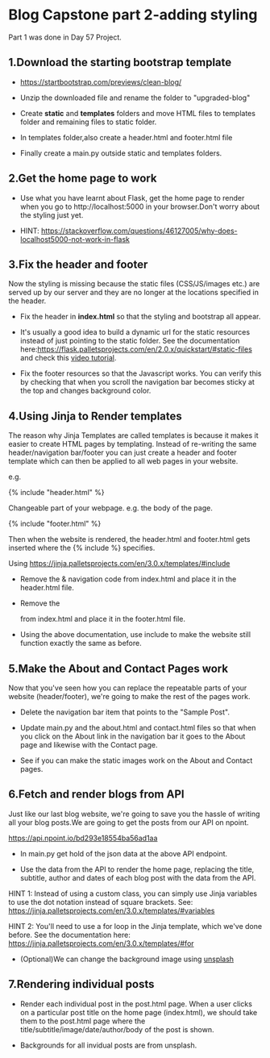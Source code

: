 # Blog Capstone part 2-adding styling

Part 1 was done in Day 57 Project.

## 1.Download the starting bootstrap template

* https://startbootstrap.com/previews/clean-blog/

* Unzip the downloaded file and rename the folder to "upgraded-blog"

* Create **static** and **templates** folders and move HTML files to templates folder and remaining files to static folder.

* In templates folder,also create a header.html and footer.html file 

* Finally create a main.py outside static and templates folders.

## 2.Get the home page to work

* Use what you have learnt about Flask, get the home page to render when you go to http://localhost:5000 in your browser.Don't worry about the styling just yet.

* HINT: https://stackoverflow.com/questions/46127005/why-does-localhost5000-not-work-in-flask

## 3.Fix the header and footer

Now the styling is missing because the static files (CSS/JS/images etc.) are served up by our server and they are no longer at the locations specified in the header.

* Fix the header in **index.html** so that the styling and bootstrap all appear. 

* It's usually a good idea to build a dynamic url for the static resources instead of just pointing to the static folder. See the documentation here:https://flask.palletsprojects.com/en/2.0.x/quickstart/#static-files and check this [video tutorial](https://www.youtube.com/watch?v=O5m6lNy3w-g).

* Fix the footer resources so that the Javascript works. You can verify this by checking that when you scroll the navigation bar becomes sticky at the top and changes background color.

## 4.Using Jinja to Render templates

The reason why Jinja Templates are called templates is because it makes it easier to create HTML pages by templating. Instead of re-writing the same header/navigation bar/footer you can just create a header and footer template which can then be applied to all web pages in your website.

e.g.

{% include "header.html" %}

Changeable part of your webpage. e.g. the body of the page.

{% include "footer.html" %}

Then when the website is rendered, the header.html and footer.html gets inserted where the {% include %} specifies.

Using https://jinja.palletsprojects.com/en/3.0.x/templates/#include

* Remove the <head> & navigation code from index.html and place it in the header.html file.

* Remove the <footer> from index.html and place it in the footer.html file.

* Using the above documentation, use include to make the website still function exactly the same as before.

## 5.Make the About and Contact Pages work

Now that you've seen how you can replace the repeatable parts of your website (header/footer), we're going to make the rest of the pages work.

* Delete the navigation bar item that points to the "Sample Post".

* Update main.py and the about.html and contact.html files so that when you click on the About link in the navigation bar it goes to the About page and likewise with the Contact page. 

* See if you can make the static images work on the About and Contact pages.

## 6.Fetch and render blogs from API

Just like our last blog website, we're going to save you the hassle of writing all your blog posts.We are going to get the posts from our API on npoint.

https://api.npoint.io/bd293e18554ba56ad1aa


* In main.py get hold of the json data at the above API endpoint.

* Use the data from the API to render the home page, replacing the title, subtitle, author and dates of each blog post with the data from the API.

HINT 1: Instead of using a custom class, you can simply use Jinja variables to use the dot notation instead of square brackets. See: https://jinja.palletsprojects.com/en/3.0.x/templates/#variables

HINT 2: You'll need to use a for loop in the Jinja template, which we've done before. See the documentation here: https://jinja.palletsprojects.com/en/3.0.x/templates/#for

* (Optional)We can change the background image using [unsplash](https://unsplash.com/)

## 7.Rendering individual posts

* Render each individual post in the post.html page. When a user clicks on a particular post title on the home page (index.html), we should take them to the post.html page where the title/subtitle/image/date/author/body of the post is shown.

* Backgrounds for all invidual posts are from unsplash.












